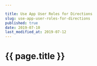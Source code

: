 ```yaml
---

title: Use App User Roles for Directions
slug: use-app-user-roles-for-directions
published: true
date: 2019-07-10
last_modified_at: 2019-07-12
---
```


# {{ page.title }}
